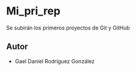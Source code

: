 # Mi_pri_rep
Se subirán los primeros proyectos de Git y GitHub

## Autor
- Gael Daniel Rodríguez González 
